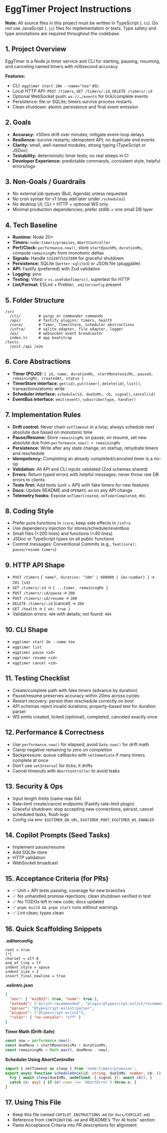 # EggTimer Project Instructions

**Note:** All source files in this project must be written in TypeScript (`.ts`). Do not use JavaScript (`.js`) files for implementation or tests. Type safety and type annotations are required throughout the codebase.

## 1. Project Overview
EggTimer is a Node.js timer service and CLI for starting, pausing, resuming, and canceling named timers with millisecond accuracy.

**Features:**
- CLI: `eggtimer start 10m --name="tea"` etc.
- Local HTTP API: `POST /timers`, `GET /timers/:id`, `DELETE /timers/:id`
- Optional WebSocket push: `ws://…/events` for tick/complete events
- Persistence: file or SQLite; timers survive process restarts
- Clean shutdown: atomic persistence and final event emission

## 2. Goals
- **Accuracy:** ≤50ms drift over minutes; mitigate event-loop delays
- **Resilience:** survive restarts; idempotent API; no duplicate end events
- **Clarity:** small, well-named modules; strong typing (TypeScript or JSDoc)
- **Testability:** deterministic timer tests; no real sleeps in CI
- **Developer Experience:** predictable commands, consistent style, helpful errors/logs

## 3. Non-Goals / Guardrails
- No external job queues (Bull, Agenda) unless requested
- No cron syntax for v1 (may add later under `/schedules`)
- No desktop UI; CLI + HTTP + optional WS only
- Minimal production dependencies; prefer stdlib + one small DB layer

## 4. Tech Baseline
- **Runtime:** Node 20+
- **Timers:** `node:timers/promises`, `AbortController`
- **Perf/Clock:** `performance.now()`, store `startEpochMs`, `durationMs`, compute `remainingMs` from monotonic deltas
- **Signals:** Handle `SIGINT`/`SIGTERM` for graceful shutdown
- **Persistence:** SQLite (`better-sqlite3`) or JSON file (pluggable)
- **API:** Fastify (preferred) with Zod validation
- **Logging:** pino
- **Testing:** Vitest + `vi.useFakeTimers()`, supertest for HTTP
- **Lint/Format:** ESLint + Prettier; `.editorconfig` present

## 5. Folder Structure
```
/src
  /cli/        # yargs or commander commands
  /api/        # fastify plugins: timers, health
  /core/       # Timer, TimerStore, Scheduler abstractions
  /infra/      # sqlite adapter, file adapter, logger
  /ws/         # websocket event broadcaster
  index.ts     # app bootstrap
/tests
  /unit /api /e2e
```

## 6. Core Abstractions
- **Timer (POJO):** `{ id, name, durationMs, startMonotonicMs, paused, remainingMs, createdAt, status }`
- **TimerStore interface:** `get(id)`, `put(timer)`, `delete(id)`, `list()`, transactions/atomic write
- **Scheduler interface:** `schedule(id, dueInMs, cb, signal)`, `cancel(id)`
- **EventBus interface:** `emit(event)`, `subscribe(type, handler)`

## 7. Implementation Rules
- **Drift control:** Never chain `setTimeout` in a loop; always schedule next absolute due based on monotonic time
- **Pause/Resume:** Store `remainingMs` on pause; on resume, set new absolute due from `performance.now() + remainingMs`
- **Persistence:** Write after any state change; on startup, rehydrate timers and reschedule
- **Idempotency:** Completing an already completed/canceled timer is a no-op
- **Validation:** All API and CLI inputs validated (Zod schemas shared)
- **Errors:** Return typed errors with helpful messages; never throw raw DB errors to clients
- **Tests first:** Add tests (unit + API) with fake timers for new features
- **Docs:** Update README and `OPENAPI.md` on any API change
- **Telemetry hooks:** Expose `onTimerCreated`, `onTimerCompleted`, etc.

## 8. Coding Style
- Prefer pure functions in `/core`; keep side effects in `/infra`
- Use dependency injection for stores/scheduler/eventbus
- Small files (<200 lines) and functions (<40 lines)
- JSDoc or TypeScript types on all public functions
- Commit messages: Conventional Commits (e.g., `feat(core): pause/resume timers`)

## 9. HTTP API Shape
- `POST /timers` `{ name?, duration: "10m" | 600000 | {ms:number} }` → `201 {id}`
- `GET /timers/:id` → `{ ...timer, remainingMs }`
- `POST /timers/:id/pause` → `200`
- `POST /timers/:id/resume` → `200`
- `DELETE /timers/:id` (cancel) → `204`
- `GET /health` → `{ ok: true }`
- Validation errors: `400` with details; not found: `404`

## 10. CLI Shape
- `eggtimer start 2m --name tea`
- `eggtimer list`
- `eggtimer pause <id>`
- `eggtimer resume <id>`
- `eggtimer cancel <id>`

## 11. Testing Checklist
- Create/complete path with fake timers (advance by duration)
- Pause/resume preserves accuracy within 20ms across cycles
- Restart recovery: persist then reschedule correctly on boot
- API schemas reject invalid durations; property-based test for duration parser
- WS emits created, ticked (optional), completed, canceled exactly once

## 12. Performance & Correctness
- Use `performance.now()` for elapsed; avoid `Date.now()` for drift math
- Clamp negative remaining to zero on completion
- Backpressure: queue callbacks with `setImmediate` if many timers complete at once
- Don’t use `setInterval` for ticks; it drifts
- Cancel timeouts with `AbortController` to avoid leaks

## 13. Security & Ops
- Input length limits (name max 64)
- Rate-limit create/cancel endpoints (Fastify rate-limit plugin)
- Graceful shutdown: stop accepting new connections, persist, cancel scheduled tasks, flush logs
- Config via env: `EGGTIMER_DB_URL`, `EGGTIMER_PORT`, `EGGTIMER_WS_ENABLED`

## 14. Copilot Prompts (Seed Tasks)
- Implement pause/resume
- Add SQLite store
- HTTP validation
- WebSocket broadcast

## 15. Acceptance Criteria (for PRs)
- ✅ Unit + API tests passing; coverage for new branches
- ✅ No unhandled promise rejections; clean shutdown verified in test
- ✅ No TODOs left in new code; docs updated
- ✅ `pnpm build && pnpm start` runs without warnings
- ✅ Lint clean; types clean

## 16. Quick Scaffolding Snippets
**.editorconfig**
```editorconfig
root = true
[*]
charset = utf-8
end_of_line = lf
indent_style = space
indent_size = 2
insert_final_newline = true
```

**.eslintrc.json**
```json
{
  "env": { "es2023": true, "node": true },
  "extends": ["eslint:recommended", "plugin:@typescript-eslint/recommended", "prettier"],
  "parser": "@typescript-eslint/parser",
  "plugins": ["@typescript-eslint"],
  "rules": { "no-console": "off" }
}
```

**Timer Math (Drift-Safe)**
```ts
const now = performance.now();
const dueMono = startMonotonicMs + durationMs;
const remainingMs = Math.max(0, dueMono - now);
```

**Scheduler Using AbortController**
```ts
import { setTimeout as sleep } from 'node:timers/promises';
export async function scheduleOnce(id: string, dueInMs: number, cb: () => Promise<void>|void, signal: AbortSignal) {
  try { await sleep(dueInMs, undefined, { signal }); await cb(); }
  catch (e: any) { if (e?.name !== 'AbortError') throw e; }
}
```

## 17. Using This File
- Keep this file named `COPILOT_INSTRUCTIONS.md` (or `docs/COPILOT.md`)
- Reference from `CONTRIBUTING.md` and README’s “For AI tools” section
- Paste Acceptance Criteria into PR descriptions for alignment
